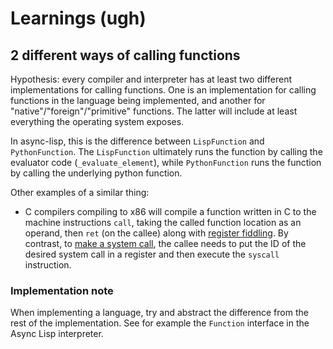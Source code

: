 # Learnings (ugh)

## 2 different ways of calling functions

Hypothesis: every compiler and interpreter has at least two different implementations for calling functions. One is an implementation for calling functions in the language being implemented, and another for "native"/"foreign"/"primitive" functions. The latter will include at least everything the operating system exposes.

In async-lisp, this is the difference between `LispFunction` and `PythonFunction`. The `LispFunction` ultimately runs the function by calling the evaluator code (`_evaluate_element`), while `PythonFunction` runs the function by calling the underlying python function.

Other examples of a similar thing:
* C compilers compiling to x86 will compile a function written in C to the machine instructions `call`, taking the called function location as an operand, then `ret` (on the callee) along with [register fiddling](https://www.cs.virginia.edu/~evans/cs216/guides/x86.html#calling). By contrast, to [make a system call](https://w3.cs.jmu.edu/kirkpams/OpenCSF/Books/csf/html/Syscall.html), the callee needs to put the ID of the desired system call in a register and then execute the `syscall` instruction.

### Implementation note

When implementing a language, try and abstract the difference from the rest of the implementation. See for example the `Function` interface in the Async Lisp interpreter.
